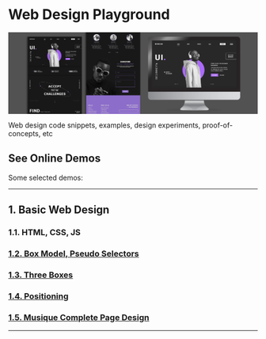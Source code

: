 # Web Design Playground

<div align="center">
  <img src="banner.jpg" align="center"/>
  <br/>
</div>

Web design code snippets, examples, design experiments, proof-of-concepts, etc

## See Online Demos

Some selected demos:

<hr>

## 1. Basic Web Design

### 1.1. HTML, CSS, JS

### [1.2. Box Model, Pseudo Selectors](https://abeerration.github.io/Web-Design-Playground/demos/1.%20Basic%20Web%20Design/1.2.%20Box%20Model,%20Pseudo%20Selectors)

### [1.3. Three Boxes](https://abeerration.github.io/Web-Design-Playground/demos/1.%20Basic%20Web%20Design/1.3.%20Three%20Boxes)

### [1.4. Positioning](https://abeerration.github.io/Web-Design-Playground/demos/1.%20Basic%20Web%20Design/1.4.%20Positioning)

### [1.5. Musique Complete Page Design](https://abeerration.github.io/Web-Design-Playground/demos/1.%20Basic%20Web%20Design/1.5.%20Musique%20Complete%20Page%20Design)

<hr>

